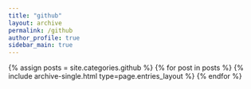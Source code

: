 ```yaml
---
title: "github"
layout: archive
permalink: /github
author_profile: true
sidebar_main: true
---
```


{% assign posts = site.categories.github %}
{% for post in posts %}
{% include archive-single.html type=page.entries_layout %}
{% endfor %}
